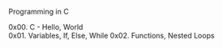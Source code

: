 Programming in C  

0x00. C - Hello, World  
0x01. Variables, If, Else, While
0x02. Functions, Nested Loops
